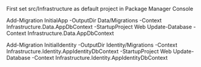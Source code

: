 
First set src/Infrastructure as default project in Package Manager Console

Add-Migration InitialApp -OutputDir Data/Migrations -Context Infrastructure.Data.AppDbContext -StartupProject Web Update-Database -Context Infrastructure.Data.AppDbContext

Add-Migration InitialIdentity -OutputDir Identity/Migrations -Context Infrastructure.Identity.AppIdentityDbContext -StartupProject Web Update-Database -Context Infrastructure.Identity.AppIdentityDbContext